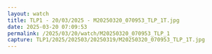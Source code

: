 ```yaml
---
layout: watch
title: TLP1 - 20/03/2025 - M20250320_070953_TLP_1T.jpg
date: 2025-03-20 07:09:53
permalink: /2025/03/20/watch/M20250320_070953_TLP_1
capture: TLP1/2025/202503/20250319/M20250320_070953_TLP_1T.jpg
---
```

